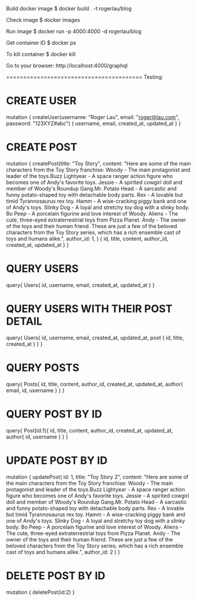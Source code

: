 Build docker image
$ docker build . -t rogerlau/blog

Check image
$ docker images

Run image
$ docker run -p 4000:4000 -d rogerlau/blog

Get container ID
$ docker ps

To kill container
$ docker kill <container id>


Go to your browser:
http://localhost:4000/graphql



========================================
Testing:

# CREATE USER
mutation {
  createUser(username: "Roger Lau", email: "roger@lau.com", password: "123XYZ#abc") {
    username,
    email,
    created_at,
    updated_at
  }
}


# CREATE POST
mutation {
  createPost(title: "Toy Story", content: "Here are some of the main characters from the Toy Story franchise: Woody - The main protagonist and leader of the toys.Buzz Lightyear - A space ranger action figure who becomes one of Andy's favorite toys. Jessie - A spirited cowgirl doll and member of Woody's Roundup Gang.Mr. Potato Head - A sarcastic and funny potato-shaped toy with detachable body parts. Rex - A lovable but timid Tyrannosaurus rex toy. Hamm - A wise-cracking piggy bank and one of Andy's toys. Slinky Dog - A loyal and stretchy toy dog with a slinky body. Bo Peep - A porcelain figurine and love interest of Woody. Aliens - The cute, three-eyed extraterrestrial toys from Pizza Planet. Andy - The owner of the toys and their human friend. These are just a few of the beloved characters from the Toy Story series, which has a rich ensemble cast of toys and humans alike.", author_id: 1, ) {
    id,
    title,
    content,
    author_id,
    created_at,
    updated_at
  }
}

# QUERY USERS
query{
  Users{
    id,
	username,
    email,
    created_at,
    updated_at
  }
}

# QUERY USERS WITH THEIR POST DETAIL
query{
  Users{
    id,
	  username,
    email,
    created_at,
    updated_at,
    post {
      id,
      title,
      created_at
    }
  }
}

# QUERY POSTS
query{
  Posts{
    id,
    title,
    content,
    author_id,
    created_at,
    updated_at,
    author{
      email,
      id,
      username
    }
  }
}

# QUERY POST BY ID
query{
  Post(id:1){
    id,
    title,
    content,
    author_id,
    created_at,
    updated_at,
    author{
      id,
      username
    }
  }
}

# UPDATE POST BY ID
mutation {
  updatePost(
    id: 1,
    title: "Toy Story 2",
    content: "Here are some of the main characters from the Toy Story franchise: Woody - The main protagonist and leader of the toys.Buzz Lightyear - A space ranger action figure who becomes one of Andy's favorite toys. Jessie - A spirited cowgirl doll and member of Woody's Roundup Gang.Mr. Potato Head - A sarcastic and funny potato-shaped toy with detachable body parts. Rex - A lovable but timid Tyrannosaurus rex toy. Hamm - A wise-cracking piggy bank and one of Andy's toys. Slinky Dog - A loyal and stretchy toy dog with a slinky body. Bo Peep - A porcelain figurine and love interest of Woody. Aliens - The cute, three-eyed extraterrestrial toys from Pizza Planet. Andy - The owner of the toys and their human friend. These are just a few of the beloved characters from the Toy Story series, which has a rich ensemble cast of toys and humans alike.",
    author_id: 2
  )
}

# DELETE POST BY ID
mutation {
  deletePost(id:2)
}